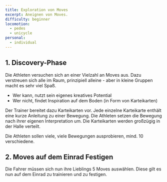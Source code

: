 ```yaml
---
title: Exploration von Moves
excerpt: Aneignen von Moves.
difficulty: beginner
locomotion:
  - pedes
  - unicycle
personal:
  - individual
---
```


## 1. Discovery-Phase

Die Athleten versuchen sich an einer Vielzahl an Moves aus. Dazu verstreuen sich
alle im Raum, prinzipiell alleine - aber in kleine Gruppen macht es sehr
viel Spaß.

* Wer kann, nutzt sein eigenes kreatives Potential
* Wer nicht, findet Inspiration auf dem Boden (in Form von Karteikarten)

Der Trainer bereitet dazu Karteikarten vor. Jede einzelne Karteikarte enthält
eine kurze Anleitung zu einer Bewegung. Die Athleten setzen die Bewegung nach
ihrer eigenen Interpretation um. Die Karteikarten werden großzügig in der Halle
verteilt.

Die Athleten sollen viele, viele Bewegungen ausprobieren, mind. 10 verschiedene.

<!-- @TODO [siehe Moves]. -->

## 2. Moves auf dem Einrad Festigen

Die Fahrer müssen sich nun ihre Lieblings 5 Moves auswählen. Diese gilt es nun
auf dem Einrad zu trainieren und zu festigen.

